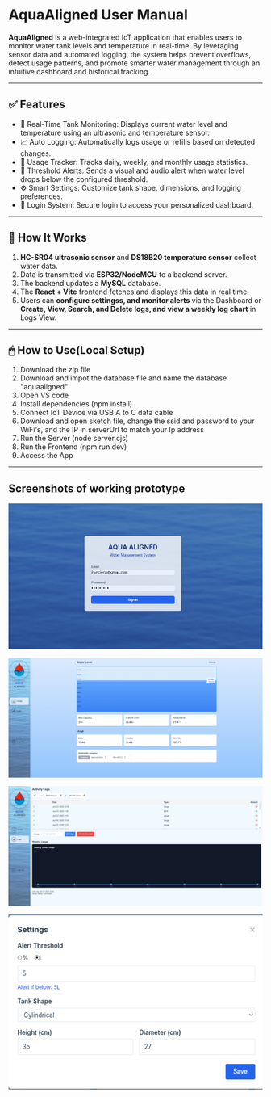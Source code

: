 # AquaAligned User Manual

**AquaAligned** is a web-integrated IoT application that enables users to monitor water tank levels and temperature in real-time. By leveraging sensor data and automated logging, the system helps prevent overflows, detect usage patterns, and promote smarter water management through an intuitive dashboard and historical tracking.

---

## ✅ Features

- 🌊 Real-Time Tank Monitoring: Displays current water level and temperature using an ultrasonic and temperature sensor.
- 📈 Auto Logging: Automatically logs usage or refills based on detected changes.
- 📅 Usage Tracker: Tracks daily, weekly, and monthly usage statistics.
- 🔔 Threshold Alerts: Sends a visual and audio alert when water level drops below the configured threshold.
- ⚙️ Smart Settings: Customize tank shape, dimensions, and logging preferences.
- 🔐 Login System: Secure login to access your personalized dashboard.

---

## 🔁 How It Works

1. **HC-SR04 ultrasonic sensor** and **DS18B20 temperature sensor** collect water data.
2. Data is transmitted via **ESP32/NodeMCU** to a backend server.
3. The backend updates a **MySQL** database.
4. The **React + Vite** frontend fetches and displays this data in real time.
5. Users can **configure settingss, and monitor alerts** via the Dashboard or **Create, View, Search, and Delete logs, and view a weekly log chart**
   in Logs View.

---

## 🖱 How to Use(Local Setup)
1. Download the zip file
2. Download and impot the database file and name the database "aquaaligned"
3. Open VS code
4. Install dependencies (npm install)
5. Connect IoT Device via USB A to C data cable
6. Download and open sketch file, change the ssid and password to your WiFi's, and the IP in serverUrl to match your Ip address
7. Run the Server (node server.cjs)
8. Run the Frontend (npm run dev)
9. Access the App

---

## Screenshots of working prototype
![Image](assets/Login.png)

![Image](assets/Dashboard.png)

![Image](assets/LogsView.png)

![Image](assets/Settings.png)

